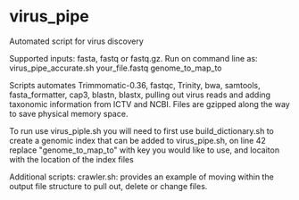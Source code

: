 # virus_pipe
Automated script for virus discovery

Supported inputs: fasta, fastq or fastq.gz. 
Run on command line as: virus_pipe_accurate.sh your_file.fastq genome_to_map_to

Scripts automates Trimmomatic-0.36, fastqc, Trinity, bwa, samtools, fasta_formatter, cap3, blastn, blastx, pulling out virus reads and adding taxonomic information from ICTV and NCBI. Files are gzipped along the way to save physical memory space.

To run use virus_piple.sh you will need to first use build_dictionary.sh to create a genomic index that can be added to virus_pipe.sh, on line 42 replace "genome_to_map_to" with key you would like to use, and locaiton with the location of the index files

Additional scripts:
crawler.sh: provides an example of moving within the output file structure to pull out, delete or change files. 
